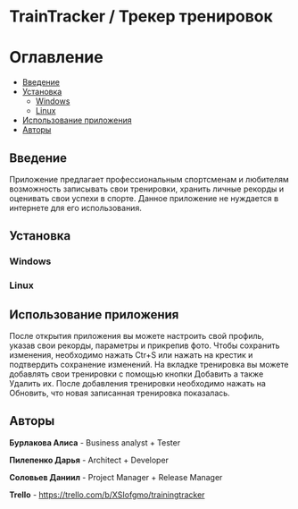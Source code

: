 # TrainTracker / Трекер тренировок

Оглавление
==========
- [Введение](#Введение)
- [Установка](#Установка)
  - [Windows](#Windows)
  - [Linux](#Linux)
- [Использование приложения](#Использование-приложения)
- [Авторы](#Авторы)

<a id="markdown-Введение" name="Введение"></a>
## Введение

Приложение предлагает профессиональным спортсменам и любителям возможность записывать свои тренировки, хранить личные рекорды и оценивать свои успехи в спорте.
Данное приложение не нуждается в интернете для его использования.

<a id="markdown-Установка" name="Установка"></a>
## Установка


<a id="markdown-Windows" name="Windows"></a>
### Windows


<a id="markdown-Linux" name="Linux"></a>
### Linux


<a id="markdown-Использование-приложения" name="Использование-приложения"></a>
## Использование приложения

После открытия приложения вы можете настроить свой профиль, указав свои рекорды, параметры и прикрепив фото.
Чтобы сохранить изменения, необходимо нажать Ctr+S или нажать на крестик и подтвердить сохранение изменений.
На вкладке тренировка вы можете добавлять свои тренировки с помощью кнопки Добавить а также Удалить их.
После добавления тренировки необходимо нажать на Обновить, что новая записанная тренировка показалась.

<a id="markdown-Авторы" name="Авторы"></a>
## Авторы

**Бурлакова Алиса** - Business analyst + Tester

**Пилепенко Дарья** - Architect + Developer

**Соловьев Даниил** - Project Manager + Release Manager

**Trello** - https://trello.com/b/XSIofgmo/trainingtracker
